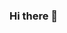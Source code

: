 ### Hi there 👋

<!--
Hey, I'm progMiner, an iranina teenager who loves coding with python and tensorflow

- 🔭 I’m currently working on python
- 🌱 I’m currently learning js
- 📫 How to reach me: progminer@gmail.com
- 😄 Pronouns: he/him
- ⚡ Fun fact: i'm iranian
-->

